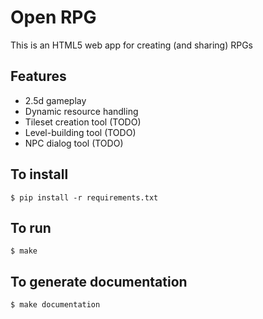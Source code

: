 # Open RPG
This is an HTML5 web app for creating (and sharing) RPGs

## Features
* 2.5d gameplay
* Dynamic resource handling
* Tileset creation tool (TODO)
* Level-building tool (TODO)
* NPC dialog tool (TODO)

##  To install
`$ pip install -r requirements.txt`

## To run
`$ make`

## To generate documentation
`$ make documentation`
